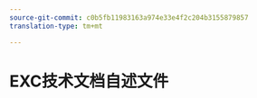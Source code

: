 ```yaml
---
source-git-commit: c0b5fb11983163a974e33e4f2c204b3155879857
translation-type: tm+mt

---
```


# EXC技术文档自述文件
